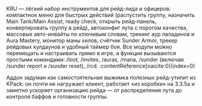 KRU — лёгкий набор инструментов для рейд-лида и офицеров: компактное меню для быстрых действий (распустить группу, назначить Main Tank/Main Assist, ready check, открыть рейд-панель, конвертировать группу в рейд), автоконфиг лута с порогом качества, массовые авто-инвайты по ключевым словам, трекинг аур паладинов и Aura Mastery, монитор маны хилов, счётчик Sunder Armor, трекер рейдовых кулдаунов и удобный таймер боя. Все модули можно перемещать и настраивать прямо в игре, а функции вызываются простыми командами: /loot, /invites, /auras, /mana, /sunder (включая /sunder report и /sunder reset), /rcd. :contentReference[oaicite:0]{index=0}

Аддон задуман как самостоятельная выжимка полезных рейд-утилит из KPack: он почти не нагружает клиент, работает «из коробки» на 3.3.5a и заметно ускоряет организацию рейда — от распределения лута до контроля баффов и готовности группы.
